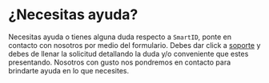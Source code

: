 # ¿Necesitas ayuda?

Necesitas ayuda o tienes alguna duda respecto a `SmartID`, ponte en contacto con nosotros por medio
del formulario. Debes dar click a [soporte] y debes de llenar la solicitud detallando la duda y/o 
conveniente que estes presentando. Nosotros con gusto nos pondremos en contacto para brindarte ayuda
en lo que necesites.

[soporte]: https://develsystems.com/